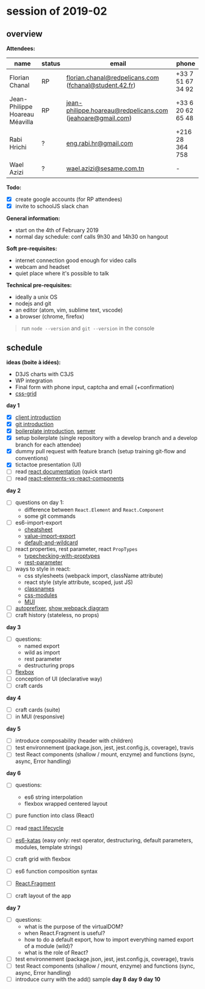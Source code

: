 # session of 2019-02

## overview

**Attendees:**

|name|status|email|phone
|---|---|---|---|
|Florian Chanal|RP|florian.chanal@redpelicans.com (fchanal@student.42.fr)|+33 7 51 67 34 92|
|Jean-Philippe Hoareau Méavilla|RP|jean-philippe.hoareau@redpelicans.com (jeahoare@gmail.com)|+33 6 20 62 65 48|
|Rabi Hrichi|?|eng.rabi.hr@gmail.com|+216 28 364 758|
|Wael Azizi|?|wael.azizi@sesame.com.tn|-|

**Todo:**
- [x] create google accounts (for RP attendees)
- [x] invite to schoolJS slack chan

**General information:**
* start on the 4th of February 2019
* normal day schedule: conf calls 9h30 and 14h30 on hangout

**Soft pre-requisites:**
* internet connection good enough for video calls
* webcam and headset
* quiet place where it's possible to talk

**Technical pre-requisites:**
* ideally a unix OS
* nodejs and git
* an editor (atom, vim, sublime text, vscode)
* a browser (chrome, firefox)

> run `node --version` and `git --version` in the console

## schedule

**ideas (boite à idées):**
* D3JS charts with C3JS
* WP integration
* Final form with phone input, captcha and email (+confirmation)
* [css-grid](https://css-tricks.com/snippets/css/complete-guide-grid/)

**day 1**
- [x] [client introduction](https://docs.google.com/presentation/d/1R48RLleag1PTSy4-CzMdhlr02yTUp2JTGXdstxGfFMU/edit#slide=id.g145b507c17_0_109)
- [x] [git introduction](http://nvie.com/posts/a-successful-git-branching-model/)
- [x] [boilerplate introduction](https://github.com/facebook/create-react-app), [semver](https://semver.org/)
- [x] setup boilerplate (single repository with a develop branch and a develop branch for each attendee)
- [x] dummy pull request with feature branch (setup training git-flow and conventions)
- [x] tictactoe presentation (UI)
- [ ] read [react documentation](https://reactjs.org/docs/hello-world.html) (quick start)
- [ ] read [react-elements-vs-react-components](https://medium.freecodecamp.org/react-elements-vs-react-components-fdc776705880)

**day 2**
- [ ] questions on day 1:
  - difference between `React.Element` and `React.Component`
  - some git commands
- [ ] es6-import-export
  - [cheatsheet](https://hackernoon.com/import-export-default-require-commandjs-javascript-nodejs-es6-vs-cheatsheet-different-tutorial-example-5a321738b50f)
  - [value-import-export](http://es6-features.org/#ValueExportImport)
  - [default-and-wildcard](http://es6-features.org/#DefaultWildcard)
- [ ] react properties, rest parameter, react `PropTypes`
  - [typechecking-with-proptypes](https://reactjs.org/docs/typechecking-with-proptypes.html)
  - [rest-parameter](http://es6-features.org/#RestParameter)
- [ ] ways to style in react:
  - css stylesheets (webpack import, className attribute)
  - react style (style attribute, scoped, just JS)
  - [classnames](https://github.com/JedWatson/classnames)
  - [css-modules](https://github.com/css-modules/css-modules)
  - [MUI](https://material-ui.com/getting-started/usage/)
- [ ] [autoprefixer](https://github.com/postcss/autoprefixer), [show webpack diagram](https://docs.google.com/presentation/d/1R48RLleag1PTSy4-CzMdhlr02yTUp2JTGXdstxGfFMU/edit#slide=id.g145b507c17_0_109)
- [ ] craft history (stateless, no props)

**day 3**
- [ ] questions:
  - named export
  - wild as import
  - rest parameter
  - destructuring props
- [ ] [flexbox](https://css-tricks.com/snippets/css/a-guide-to-flexbox/)
- [ ] conception of UI (declarative way)
- [ ] craft cards

**day 4**
- [ ] craft cards (suite)
- [ ] in MUI (responsive)

**day 5**
- [ ] introduce composability (header with children)
- [ ] test environnement (package.json, jest, jest.config.js, coverage), travis
- [ ] test React components (shallow / mount, enzyme) and functions (sync, async, Error handling)

**day 6**
- [ ] questions:
  - es6 string interpolation
  - flexbox wrapped centered layout
- [ ] pure function into class (React)
- [ ] read [react lifecycle](https://reactjs.org/docs/react-component.html#the-component-lifecycle)
- [ ] [es6-katas](http://es6katas.org/) (easy only: rest operator, destructuring, default parameters, modules, template strings)
- [ ] craft grid with flexbox

- [ ] es6 function composition syntax
- [ ] [React.Fragment](https://reactjs.org/docs/fragments.html)
- [ ] craft layout of the app

**day 7**
- [ ] questions:
  - what is the purpose of the virtualDOM?
  - when React.Fragment is useful?
  - how to do a default export, how to import everything named export of a module (wild)?
  - what is the role of React?
- [ ] test environnement (package.json, jest, jest.config.js, coverage), travis
- [ ] test React components (shallow / mount, enzyme) and functions (sync, async, Error handling)
- [ ] introduce curry with the add() sample
**day 8**
**day 9**
**day 10**

